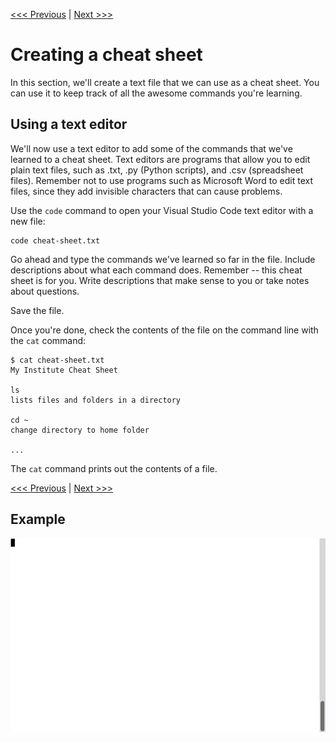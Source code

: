 [<<< Previous](creating-files-and-folders.md) | [Next >>>](setup.md)

# Creating a cheat sheet

In this section, we'll create a text file that we can use as a cheat sheet. You can use it to keep track of all the awesome commands you're learning. 


## Using a text editor

We'll now use a text editor to add some of the commands that we've learned to a cheat sheet. Text editors are programs that allow you to edit plain text files, such as .txt, .py (Python scripts), and .csv (spreadsheet files). Remember not to use programs such as Microsoft Word to edit text files, since they add invisible characters that can cause problems. 

Use the `code` command to open your Visual Studio Code text editor with a new file:

	code cheat-sheet.txt

Go ahead and type the commands we've learned so far in the file. Include descriptions about what each command does. Remember -- this cheat sheet is for you. Write descriptions that make sense to you or take notes about questions.

Save the file.

Once you're done, check the contents of the file on the command line with the `cat` command:

```
$ cat cheat-sheet.txt
My Institute Cheat Sheet

ls
lists files and folders in a directory

cd ~
change directory to home folder

...
```

The `cat` command prints out the contents of a file.

[<<< Previous](creating-files-and-folders.md) | [Next >>>](setup.md)

## Example

![Creating a Cheat Sheet](cheat-sheet.gif)
